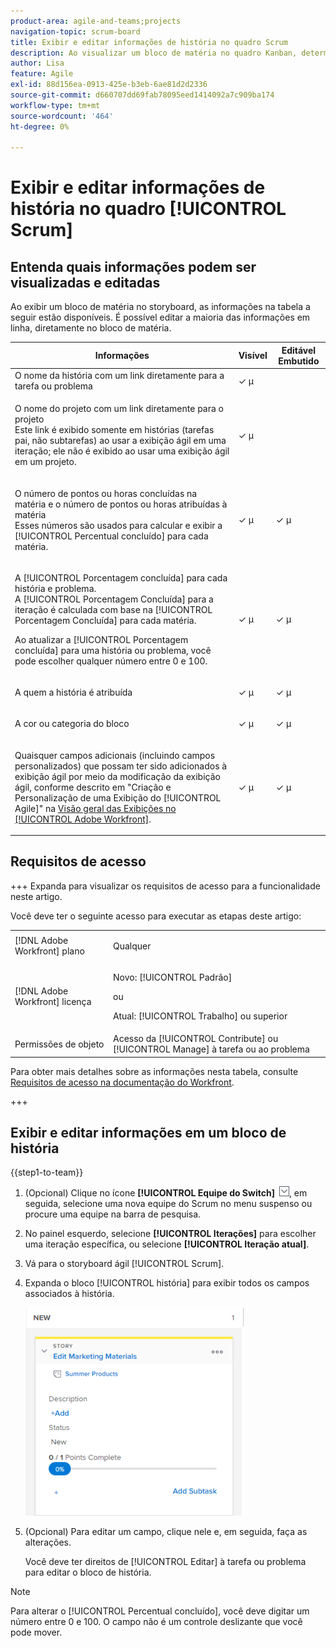 ```yaml
---
product-area: agile-and-teams;projects
navigation-topic: scrum-board
title: Exibir e editar informações de história no quadro Scrum
description: Ao visualizar um bloco de matéria no quadro Kanban, determinadas informações estão disponíveis para edição em linha, diretamente do bloco de matéria.
author: Lisa
feature: Agile
exl-id: 88d156ea-0913-425e-b3eb-6ae81d2d2336
source-git-commit: d660707dd69fab78095eed1414092a7c909ba174
workflow-type: tm+mt
source-wordcount: '464'
ht-degree: 0%

---
```


# Exibir e editar informações de história no quadro [!UICONTROL Scrum]

## Entenda quais informações podem ser visualizadas e editadas

Ao exibir um bloco de matéria no storyboard, as informações na tabela a seguir estão disponíveis. É possível editar a maioria das informações em linha, diretamente no bloco de matéria.

<table style="table-layout:auto"> 
 <col> 
 <col> 
 <col> 
 <thead> 
  <tr> 
   <th><strong>Informações</strong> </th> 
   <th><strong>Visível</strong> </th> 
   <th><strong>Editável Embutido</strong> </th> 
  </tr> 
 </thead> 
 <tbody> 
  <tr> 
   <td>O nome da história com um link diretamente para a tarefa ou problema</td> 
   <td>✓ µ</td> 
   <td> </td> 
  </tr> 
  <tr> 
   <td> <p>O nome do projeto com um link diretamente para o projeto<br>Este link é exibido somente em histórias (tarefas pai, não subtarefas) ao usar a exibição ágil em uma iteração; ele não é exibido ao usar uma exibição ágil em um projeto.</p> </td> 
   <td>✓ µ </td> 
   <td> </td> 
  </tr> 
  <tr> 
   <td> <p>O número de pontos ou horas concluídas na matéria e o número de pontos ou horas atribuídas à matéria<br>Esses números são usados para calcular e exibir a [!UICONTROL Percentual concluído] para cada matéria.</p> </td> 
   <td>✓ µ</td> 
   <td>✓ µ</td> 
  </tr> 
  <tr> 
   <td> <p>A [!UICONTROL Porcentagem concluída] para cada história e problema.<br>A [!UICONTROL Porcentagem Concluída] para a iteração é calculada com base na [!UICONTROL Porcentagem Concluída] para cada matéria.</p> <p>Ao atualizar a [!UICONTROL Porcentagem concluída] para uma história ou problema, você pode escolher qualquer número entre 0 e 100.</p> </td> 
   <td>✓ µ</td> 
   <td>✓ µ</td> 
  </tr> 
  <tr> 
   <td> <p>A quem a história é atribuída</p> </td> 
   <td>✓ µ</td> 
   <td>✓ µ</td> 
  </tr> 
  <tr> 
   <td> <p>A cor ou categoria do bloco</p> </td> 
   <td>✓ µ</td> 
   <td>✓ µ</td> 
  </tr> 
  <tr> 
   <td> <p>Quaisquer campos adicionais (incluindo campos personalizados) que possam ter sido adicionados à exibição ágil por meio da modificação da exibição ágil, conforme descrito em "Criação e Personalização de uma Exibição do [!UICONTROL Agile]" na <a href="../../../reports-and-dashboards/reports/reporting-elements/views-overview.md" class="MCXref xref">Visão geral das Exibições no [!UICONTROL Adobe Workfront]</a>.</p> </td> 
   <td>✓ µ</td> 
   <td>✓ µ</td> 
  </tr> 
 </tbody> 
</table>

## Requisitos de acesso

+++ Expanda para visualizar os requisitos de acesso para a funcionalidade neste artigo.

Você deve ter o seguinte acesso para executar as etapas deste artigo:

<table style="table-layout:auto"> 
 <tbody> 
  <tr> 
   <td role="rowheader">[!DNL Adobe Workfront] plano</td> 
   <td> <p>Qualquer</p> </td> 
  </tr> 
  <tr> 
   <td role="rowheader">[!DNL Adobe Workfront] licença</td> 
   <td> <p>Novo: [!UICONTROL Padrão]</p> 
   ou
   <p>Atual: [!UICONTROL Trabalho] ou superior</p> </td> 
  </tr>
   <tr> 
   <td role="rowheader">Permissões de objeto</td> 
   <td>Acesso da [!UICONTROL Contribute] ou [!UICONTROL Manage] à tarefa ou ao problema</td> 
  </tr>
 </tbody> 
</table>

Para obter mais detalhes sobre as informações nesta tabela, consulte [Requisitos de acesso na documentação do Workfront](/help/quicksilver/administration-and-setup/add-users/access-levels-and-object-permissions/access-level-requirements-in-documentation.md).

+++

## Exibir e editar informações em um bloco de história

{{step1-to-team}}

1. (Opcional) Clique no ícone **[!UICONTROL Equipe do Switch]** ![Ícone da equipe do Switch](assets/switch-team-icon.png), em seguida, selecione uma nova equipe do Scrum no menu suspenso ou procure uma equipe na barra de pesquisa.

1. No painel esquerdo, selecione **[!UICONTROL Iterações]** para escolher uma iteração específica, ou selecione **[!UICONTROL Iteração atual]**.

1. Vá para o storyboard ágil [!UICONTROL Scrum].
1. Expanda o bloco [!UICONTROL história] para exibir todos os campos associados à história.

   ![](assets/agile-storycard-scrum-2021-350x333.png)

1. (Opcional) Para editar um campo, clique nele e, em seguida, faça as alterações.

   Você deve ter direitos de [!UICONTROL Editar] à tarefa ou problema para editar o bloco de história.

>[!NOTE]
>
>Para alterar o [!UICONTROL Percentual concluído], você deve digitar um número entre 0 e 100. O campo não é um controle deslizante que você pode mover.
